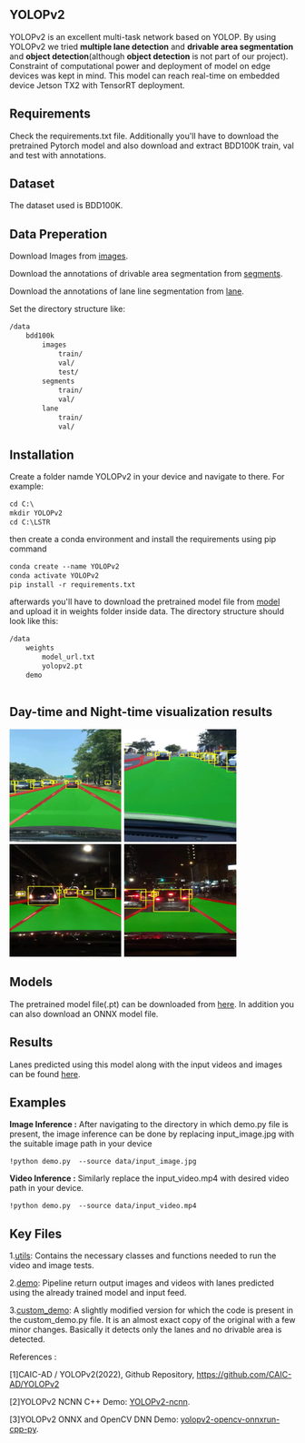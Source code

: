 ## YOLOPv2
YOLOPv2 is an excellent multi-task network based on YOLOP. By using YOLOPv2 we tried **multiple lane detection** and **drivable area segmentation** and **object detection**(although **object detection** is not part of our project). Constraint of computational power and deployment of model on edge devices was kept in mind. This model can reach real-time on embedded device Jetson TX2 with TensorRT deployment.

## Requirements
Check the requirements.txt file. Additionally you'll have to download the pretrained Pytorch model and also download and extract BDD100K train, val and test with annotations.

## Dataset
The dataset used is BDD100K.

## Data Preperation
Download Images from [images](https://bdd-data.berkeley.edu/).

Download the annotations of drivable area segmentation from [segments](https://drive.google.com/file/d/1xy_DhUZRHR8yrZG3OwTQAHhYTnXn7URv/view).

Download the annotations of lane line segmentation from [lane](https://drive.google.com/file/d/1lDNTPIQj_YLNZVkksKM25CvCHuquJ8AP/view).

Set the directory structure like:

```
/data
    bdd100k
        images
            train/
            val/
            test/
        segments
            train/
            val/
        lane
            train/
            val/
```

## Installation 
Create a folder namde YOLOPv2 in your device and navigate to there.
For example:

```
cd C:\
mkdir YOLOPv2
cd C:\LSTR
```

then create a conda environment and install the requirements using pip command
```
conda create --name YOLOPv2
conda activate YOLOPv2
pip install -r requirements.txt
```
afterwards you'll have to download the pretrained model file from [model](https://drive.google.com/drive/folders/16OZK_zvGecemXcUylyX_sc_z8lL8PS24) and upload it in weights folder inside data. The directory structure should look like this:
```
/data
    weights
        model_url.txt
        yolopv2.pt
    demo
           
```

## Day-time and Night-time visualization results
<img src="https://github.com/IVDC-Club-IIT-Indore/IITISoC-23-IVR1-LaneDetection-using-LimitedComputationPower/blob/main/Lane_detection_using_DL/Lane_Detection_and_Drivable_area_segmentation_using_YOLOPv2/data/demo/day_and_night_results.jpg" width="400" height="400" />


## Models
The pretrained model file(.pt) can be downloaded from [here](https://drive.google.com/drive/folders/16OZK_zvGecemXcUylyX_sc_z8lL8PS24?usp=sharing). In addition you can also download an ONNX model file.

## Results
Lanes predicted using this model along with the input videos and images can be found [here](https://drive.google.com/drive/folders/1lvab6Yn6sYm76Rg7pzsxMBhDTrjDQ41m?usp=sharing).

## Examples
**Image Inference :**
After navigating to the directory in which demo.py file is present, the image inference can be done by replacing input_image.jpg with the suitable image path in your device
```
!python demo.py  --source data/input_image.jpg
```

**Video Inference :**
Similarly replace the input_video.mp4 with desired video path in your device.
```
!python demo.py  --source data/input_video.mp4
```

## Key Files

1.[utils](https://github.com/IVDC-Club-IIT-Indore/IITISoC-23-IVR1-LaneDetection-using-LimitedComputationPower/blob/main/Lane_detection_using_DL/Lane_Detection_and_Drivable_area_segmentation_using_YOLOPv2/utils/utils.py): Contains the necessary classes and functions needed to run the video and image tests.

2.[demo](https://github.com/IVDC-Club-IIT-Indore/IITISoC-23-IVR1-LaneDetection-using-LimitedComputationPower/blob/main/Lane_detection_using_DL/Lane_Detection_and_Drivable_area_segmentation_using_YOLOPv2/demo.py): Pipeline return output images and videos with lanes predicted using the already trained model and input feed.

3.[custom_demo](https://github.com/IVDC-Club-IIT-Indore/IITISoC-23-IVR1-LaneDetection-using-LimitedComputationPower/blob/main/Lane_detection_using_DL/Lane_Detection_and_Drivable_area_segmentation_using_YOLOPv2/custom_demo.py): A slightly modified version for which the code is present in the custom_demo.py file. It is an almost exact copy of the original with a few minor changes. Basically it detects only the lanes and no drivable area is detected.

References :

[1]CAIC-AD / YOLOPv2(2022), Github Repository, https://github.com/CAIC-AD/YOLOPv2

[2]YOLOPv2 NCNN C++ Demo: [YOLOPv2-ncnn](https://github.com/FeiGeChuanShu/YOLOPv2-ncnn).

[3]YOLOPv2 ONNX and OpenCV DNN Demo: [yolopv2-opencv-onnxrun-cpp-py](https://github.com/hpc203/yolopv2-opencv-onnxrun-cpp-py).

